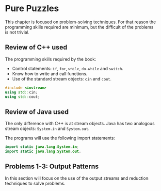 # Pure Puzzles

This chapter is focused on problem-solving techniques. For that reason the
programming skills required are minimum, but the difficult of the problems
is not trivial.

## Review of C++ used

The programming skills required by the book:

- Control statements: `if`, `for`, `while`, `do-while` and `switch`.
- Know how to write and call functions.
- Use of the standard stream objects: `cin` and `cout`.

```cpp
#include <iostream>
using std::cin;
using std::cout;
```

## Review of Java used

The only difference with C++ is at stream objects. Java has
two analogous stream objects: `System.in` and  `System.out`.

The programs will use the following import statements:

```java
import static java.lang.System.in;
import static java.lang.System.out;
```

## Problems 1-3: Output Patterns

In this section will focus on the use of the output streams and reduction
techniques to solve problems.

